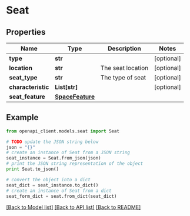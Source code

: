 # Seat


## Properties
Name | Type | Description | Notes
------------ | ------------- | ------------- | -------------
**type** | **str** |  | [optional] 
**location** | **str** | The seat location | [optional] 
**seat_type** | **str** | The type of seat | [optional] 
**characteristic** | **List[str]** |  | [optional] 
**seat_feature** | [**SpaceFeature**](SpaceFeature.md) |  | 

## Example

```python
from openapi_client.models.seat import Seat

# TODO update the JSON string below
json = "{}"
# create an instance of Seat from a JSON string
seat_instance = Seat.from_json(json)
# print the JSON string representation of the object
print Seat.to_json()

# convert the object into a dict
seat_dict = seat_instance.to_dict()
# create an instance of Seat from a dict
seat_form_dict = seat.from_dict(seat_dict)
```
[[Back to Model list]](../README.md#documentation-for-models) [[Back to API list]](../README.md#documentation-for-api-endpoints) [[Back to README]](../README.md)



